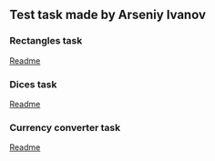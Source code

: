## Test task made by Arseniy Ivanov

### Rectangles task
[Readme](rectangles/README.md)

### Dices task
[Readme](dices/README.md)

### Currency converter task
[Readme](currencyConverter/README.md)
